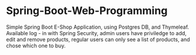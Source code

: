 # Spring-Boot-Web-Programming
Simple Spring Boot E-Shop Application, using Postgres DB, and Thymeleaf.
Available log - in with Spring Security, admin users have priviledge to add, edit and remove products, regular users can only see a list of products, and chose which one to buy.
